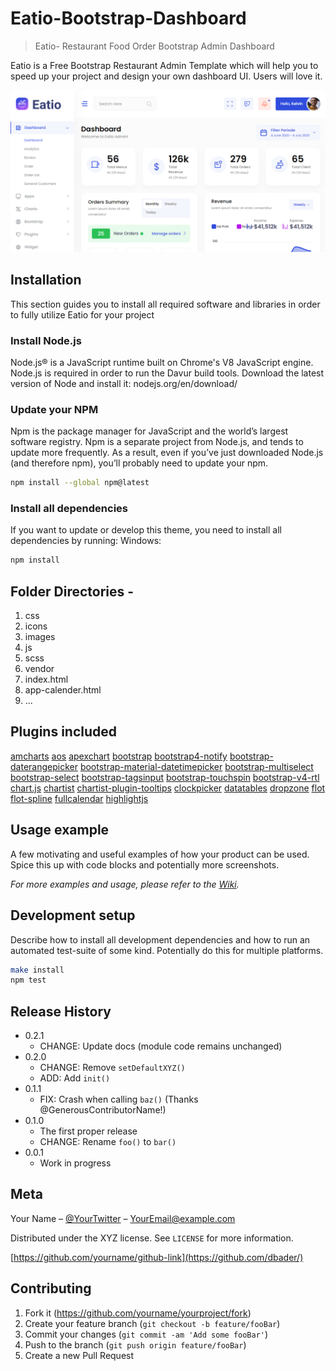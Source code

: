# Eatio-Bootstrap-Dashboard


>Eatio- Restaurant Food Order Bootstrap Admin Dashboard

<!-- [![NPM Version][npm-image]][npm-url]
[![Build Status][travis-image]][travis-url]
[![Downloads Stats][npm-downloads]][npm-url] -->

Eatio is a Free Bootstrap Restaurant Admin Template which will help you to speed up your project and design your own dashboard UI. Users will love it.

![](header.png)

## Installation

This section guides you to install all required software and libraries in order to fully utilize Eatio for your project


### Install Node.js
Node.js® is a JavaScript runtime built on Chrome's V8 JavaScript engine. Node.js is required in order to run the Davur build tools. Download the latest version of Node and install it: nodejs.org/en/download/


### Update your NPM
Npm is the package manager for JavaScript and the world’s largest software registry. Npm is a separate project from Node.js, and tends to update more frequently. As a result, even if you’ve just downloaded Node.js (and therefore npm), you’ll probably need to update your npm.

```sh
npm install --global npm@latest
```

### Install all dependencies
If you want to update or develop this theme, you need to install all dependencies by running:
Windows:

```sh
npm install
```

## Folder Directories -
1. css
2. icons
3. images
4. js
5. scss
6. vendor
7. index.html
8. app-calender.html
9. ...

## Plugins included 
[amcharts](https://www.amcharts.com)
[aos](https://michalsnik.github.io/aos)
[apexchart](https://apexcharts.com)
[bootstrap](https://getbootstrap.com)
[bootstrap4-notify](http://bootstrap-notify.remabledesigns.com)
[bootstrap-daterangepicker](https://www.daterangepicker.com)
[bootstrap-material-datetimepicker](https://t00rk.github.io/bootstrap-material-datetimepicker)
[bootstrap-multiselect](https://github.com/davidstutz/bootstrap-multiselect)
[bootstrap-select](https://developer.snapappointments.com/bootstrap-select)
[bootstrap-tagsinput](https://bootstrap-tagsinput.github.io/bootstrap-tagsinput/examples)
[bootstrap-touchspin](https://www.virtuosoft.eu/code/bootstrap-touchspin)
[bootstrap-v4-rtl](https://bootstrap.rtlcss.com)
[chart.js](https://www.chartjs.org)
[chartist](https://gionkunz.github.io/chartist-js)
[chartist-plugin-tooltips](https://github.com/tmmdata/chartist-plugin-tooltip)
[clockpicker](https://weareoutman.github.io/clockpicker)
[datatables](https://datatables.net)
[dropzone](https://www.dropzonejs.com)
[flot](https://www.flotcharts.org)
[flot-spline](https://github.com/miloszfalinski/jquery.flot.spline)
[fullcalendar](https://fullcalendar.io)
[highlightjs](https://highlightjs.org)




## Usage example

A few motivating and useful examples of how your product can be used. Spice this up with code blocks and potentially more screenshots.

_For more examples and usage, please refer to the [Wiki][wiki]._

## Development setup

Describe how to install all development dependencies and how to run an automated test-suite of some kind. Potentially do this for multiple platforms.

```sh
make install
npm test
```

## Release History

* 0.2.1
    * CHANGE: Update docs (module code remains unchanged)
* 0.2.0
    * CHANGE: Remove `setDefaultXYZ()`
    * ADD: Add `init()`
* 0.1.1
    * FIX: Crash when calling `baz()` (Thanks @GenerousContributorName!)
* 0.1.0
    * The first proper release
    * CHANGE: Rename `foo()` to `bar()`
* 0.0.1
    * Work in progress

## Meta

Your Name – [@YourTwitter](https://twitter.com/dbader_org) – YourEmail@example.com

Distributed under the XYZ license. See ``LICENSE`` for more information.

[https://github.com/yourname/github-link](https://github.com/dbader/)

## Contributing

1. Fork it (<https://github.com/yourname/yourproject/fork>)
2. Create your feature branch (`git checkout -b feature/fooBar`)
3. Commit your changes (`git commit -am 'Add some fooBar'`)
4. Push to the branch (`git push origin feature/fooBar`)
5. Create a new Pull Request

<!-- Markdown link & img dfn's -->
[npm-image]: https://img.shields.io/npm/v/datadog-metrics.svg?style=flat-square
[npm-url]: https://npmjs.org/package/datadog-metrics
[npm-downloads]: https://img.shields.io/npm/dm/datadog-metrics.svg?style=flat-square
[travis-image]: https://img.shields.io/travis/dbader/node-datadog-metrics/master.svg?style=flat-square
[travis-url]: https://travis-ci.org/dbader/node-datadog-metrics
[wiki]: https://github.com/yourname/yourproject/wiki
